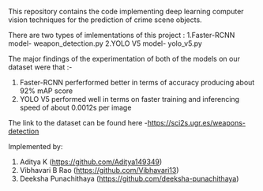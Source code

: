 This repository contains the code implementing deep learning computer vision techniques for the prediction of crime scene objects.

There are two types of imlementations of this project :
  1.Faster-RCNN model- weapon_detection.py
  2.YOLO V5 model- yolo_v5.py
  
 The major findings of the experimentation of both of the models on our dataset were that :-
  1. Faster-RCNN perferformed better in terms of accuracy producing about 92% mAP score
  2. YOLO V5 performed well in terms on faster training and inferencing speed of about 0.0012s per image
  
  The link to the dataset can be found here -https://sci2s.ugr.es/weapons-detection
 
 Implemented by: 
  1. Aditya K (https://github.com/Aditya149349)
  2. Vibhavari B Rao (https://github.com/Vibhavari13)
  3. Deeksha Punachithaya (https://github.com/deeksha-punachithaya)
